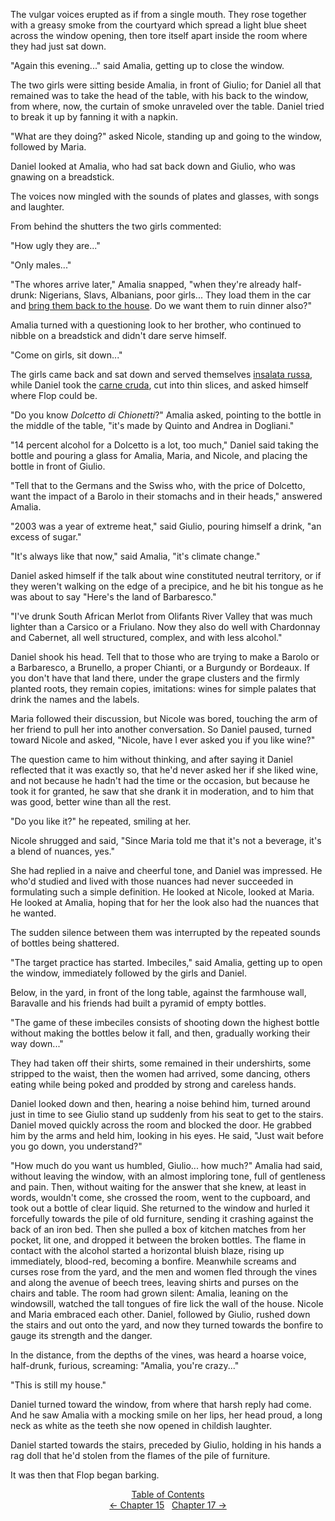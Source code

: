 <!-- Pages 123-126 -->
The vulgar voices erupted as if from a single mouth. They rose together with a greasy smoke from the courtyard which spread a light blue sheet across the window opening, then tore itself apart inside the room where they had just sat down. 

"Again this evening..." said Amalia, getting up to close the window. 

The two girls were sitting beside Amalia, in front of Giulio; for Daniel all that remained was to take the head of the table, with his back to the window, from where, now, the curtain of smoke unraveled over the table. Daniel tried to break it up by fanning it with a napkin. 

"What are they doing?" asked Nicole, standing up and going to the window, followed by Maria.

Daniel looked at Amalia, who had sat back down and Giulio, who was gnawing on a breadstick.

The voices now mingled with the sounds of plates and glasses, with songs and laughter.

From behind the shutters the two girls commented: 

"How ugly they are..."

"Only males..."

"The whores arrive later," Amalia snapped, "when they're already half-drunk: Nigerians, Slavs, Albanians, poor girls... They load them in the car and [bring them back to the house](http://ofvioletsandlicorice.tumblr.com/post/129354078274/notes-questions-uncertainties#riportano). Do we want them to ruin dinner also?"

Amalia turned with a questioning look to her brother, who continued to nibble on a breadstick and didn't dare serve himself. 

"Come on girls, sit down..."

<!-- Page 124 -->
The girls came back and sat down and served themselves [insalata russa](http://ofvioletsandlicorice.tumblr.com/post/129354078274/notes-questions-uncertainties#insalatarussa), while Daniel took the [carne cruda](http://ofvioletsandlicorice.tumblr.com/post/129354078274/notes-questions-uncertainties#carnecruda), cut into thin slices, and asked himself where Flop could be.

"Do you know *Dolcetto di Chionetti*?" Amalia asked, pointing to the bottle in the middle of the table, "it's made by Quinto and Andrea in Dogliani."

"14 percent alcohol for a Dolcetto is a lot, too much," Daniel said taking the bottle and pouring a glass for Amalia, Maria, and Nicole, and placing the bottle in front of Giulio.

"Tell that to the Germans and the Swiss who, with the price of Dolcetto, want the impact of a Barolo in their stomachs and in their heads," answered Amalia.

"2003 was a year of extreme heat," said Giulio, pouring himself a drink, "an excess of sugar."

"It's always like that now," said Amalia, "it's climate change." 

Daniel asked himself if the talk about wine constituted neutral territory, or if they weren't walking on the edge of a precipice, and he bit his tongue as he was about to say "Here's the land of Barbaresco."

"I've drunk South African Merlot from Olifants River Valley that was much lighter than a Carsico or a Friulano. Now they also do well with Chardonnay and Cabernet, all well structured, complex, and with less alcohol."

Daniel shook his head. Tell that to those who are trying to make a Barolo or a Barbaresco, a Brunello, a proper Chianti, or a Burgundy or Bordeaux. If you don't have that land there, under the grape clusters and the firmly planted roots, they remain copies, imitations: wines for simple palates that drink the names and the labels.

Maria followed their discussion, but Nicole was bored, touching the arm of her friend to pull her into another conversation. So Daniel paused, turned toward Nicole and asked, "Nicole, have I ever asked you if you like wine?"
<!-- Page 125 -->

The question came to him without thinking, and after saying it Daniel reflected that it was exactly so, that he'd never asked her if she liked wine, and not because he hadn't had the time or the occasion, but because he took it for granted, he saw that she drank it in moderation, and to him that was good, better wine than all the rest.

"Do you like it?" he repeated, smiling at her.

Nicole shrugged and said, "Since Maria told me that it's not a beverage, it's a blend of nuances, yes." 

She had replied in a naive and cheerful tone, and Daniel was impressed. He who'd studied and lived with those nuances had never succeeded in formulating such a simple definition. He looked at Nicole, looked at Maria. He looked at Amalia, hoping that for her the look also had the nuances that he wanted.

The sudden silence between them was interrupted by the repeated sounds of bottles being shattered. 

"The target practice has started. Imbeciles," said Amalia, getting up to open the window, immediately followed by the girls and Daniel.

Below, in the yard, in front of the long table, against the farmhouse wall, Baravalle and his friends had built a pyramid of empty bottles.

"The game of these imbeciles consists of shooting down the highest bottle without making the bottles below it fall, and then, gradually working their way down..."

They had taken off their shirts, some remained in their undershirts, some stripped to the waist, then the women had arrived, some dancing, others eating while being poked and prodded by strong and careless hands.

Daniel looked down and then, hearing a noise behind him, turned around just in time to see Giulio stand up suddenly from his seat to get to the stairs. Daniel moved quickly across the room and blocked the door. He grabbed him by the arms and held him, looking in his eyes. He said, "Just wait before you go down, you understand?"
<!-- Page 126 -->

"How much do you want us humbled, Giulio... how much?" Amalia had said, without leaving the window, with an almost imploring tone, full of gentleness and pain. Then, without waiting for the answer that she knew, at least in words, wouldn't come, she crossed the room, went to the cupboard, and took out a bottle of clear liquid. She returned to the window and hurled it forcefully towards the pile of old furniture, sending it crashing against the back of an iron bed. Then she pulled a box of kitchen matches from her pocket, lit one, and dropped it between the broken bottles. The flame in contact with the alcohol started a horizontal bluish blaze, rising up immediately, blood-red, becoming a bonfire. Meanwhile screams and curses rose from the yard, and the men and women fled through the vines and along the avenue of beech trees, leaving shirts and purses on the chairs and table. The room had grown silent: Amalia, leaning on the windowsill, watched the tall tongues of fire lick the wall of the house. Nicole and Maria embraced each other. Daniel, followed by Giulio, rushed down the stairs and out onto the yard, and now they turned towards the bonfire to gauge its strength and the danger.

In the distance, from the depths of the vines, was heard a hoarse voice, half-drunk, furious, screaming: "Amalia, you're crazy..."

"This is still my house."

Daniel turned toward the window, from where that harsh reply had come. And he saw Amalia with a mocking smile on her lips, her head proud, a long neck as white as the teeth she now opened in childish laughter.

Daniel started towards the stairs, preceded by Giulio, holding in his hands a rag doll that he'd stolen from the flames of the pile of furniture.

It was then that Flop began barking.

<div style="text-align: center">
<a href="http://ofvioletsandlicorice.tumblr.com/post/129355307919/of-violets-and-licorice-table-of-contents">Table of Contents</a><br/>
<a href="http://ofvioletsandlicorice.tumblr.com/post/130908149194/of-violets-and-licorice-chapter-15">&larr;&nbsp;Chapter 15</a>&nbsp;&nbsp;
<a href="http://ofvioletsandlicorice.tumblr.com/post/130908197564/of-violets-and-licorice-chapter-17">Chapter 17&nbsp;&rarr;</a>

</div>
